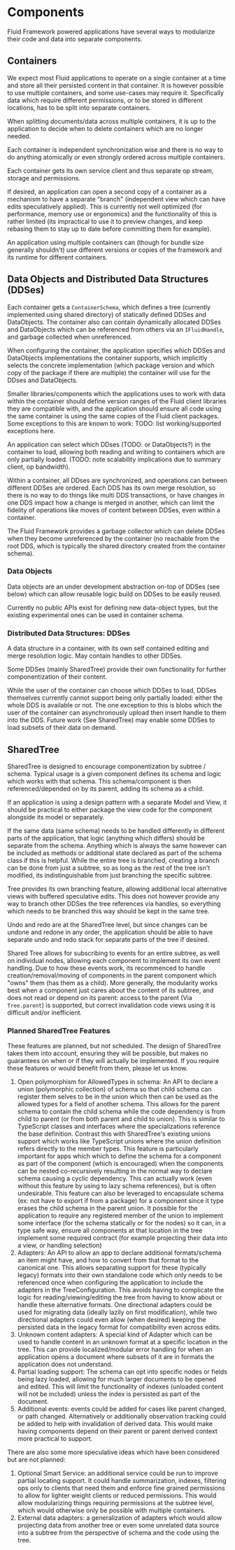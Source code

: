 # Components

Fluid Framework powered applications have several ways to modularize their code and data into separate components.

## Containers

We expect most Fluid applications to operate on a single container at a time and store all their persisted content in that container.
It is however possible to use multiple containers, and some use-cases may require it.
Specifically data which require different permissions, or to be stored in different locations, has to be split into separate containers.

When splitting documents/data across multiple containers, it is up to the application to decide when to delete containers which are no longer needed.

Each container is independent synchronization wise and there is no way to do anything atomically or even strongly ordered across multiple containers.

Each container gets its own service client and thus separate op stream, storage and permissions.

If desired, an application can open a second copy of a container as a mechanism to have a separate "branch" (independent view which can have edits speculatively applied).
This is currently not well optimized (for performance, memory use or ergonomics) and the functionality of this is rather limited (its impractical to use it to preview changes, and keep rebasing them to stay up to date before committing them for example).

An application using multiple containers can (though for bundle size generally shouldn't) use different versions or copies of the framework and its runtime for different containers.

## Data Objects and Distributed Data Structures (DDSes)

Each container gets a `ContainerSchema`, which defines a tree (currently implemented using shared directory) of statically defined DDSes and DataObjects.
The container also can contain dynamically allocated DDSes and DataObjects which can be referenced from others via an `IFluidHandle`, and garbage collected when unreferenced.

When configuring the container, the application specifies which DDSes and DataObjects implementations the container supports, which implicitly selects the concrete implementation (which package version and which copy of the package if there are multiple) the container will use for the DDses and DataObjects.

Smaller libraries/components which the applications uses to work with data within the container should define version ranges of the Fluid client libraries they are compatible with, and the application should ensure all code using the same container is using the same copies of the Fluid client packages.
Some exceptions to this are known to work: TODO: list working/supported exceptions here.

An application can select which DDses (TODO: or DataObjects?) in the container to load, allowing both reading and writing to containers which are only partially loaded.
(TODO: note scalability implications due to summary client, op bandwidth).

Within a container, all DDses are synchronized, and operations can between different DDSes are ordered.
Each DDS has its own merge resolution, so there is no way to do things like multi DDS transactions, or have changes in one DDS impact how a change is merged in another, which can limit the fidelity of operations like moves of content between DDSes, even within a container.

The Fluid Framework provides a garbage collector which can delete DDSes when they become unreferenced by the container (no reachable from the root DDS, which is typically the shared directory created from the container schema).

### Data Objects

Data objects are an under development abstraction on-top of DDSes (see below) which can allow reusable logic build on DDSes to be easily reused.

Currently no public APIs exist for defining new data-object types, but the existing experimental ones can be used in container schema.

### Distributed Data Structures: DDSes

A data structure in a container, with its own self contained editing and merge resolution logic.
May contain handles to other DDSes.

Some DDSes (mainly SharedTree) provide their own functionality for further componentization of their content.

While the user of the container can choose which DDSes to load, DDSes themselves currently cannot support being only partially loaded: either the whole DDS is available or not.
The one exception to this is blobs which the user of the container can asynchronously upload then insert handle to them into the DDS.
Future work (See SharedTree) may enable some DDSes to load subsets of their data on demand.

## SharedTree

SharedTree is designed to encourage componentization by subtree / schema.
Typical usage is a given component defines its schema and logic which works with that schema.
This schema/component is then referenced/depended on by its parent, adding its schema as a child.

If an application is using a design pattern with a separate Model and View,
it should be practical to either package the view code for the component alongside its model or separately.

If the same data (same schema) needs to be handled differently in different parts of the application, that logic (anything which differs) should be separate from the schema.
Anything which is always the same however can be included as methods or additional state declared as part of the schema class if this is helpful.
While the entire tree is branched, creating a branch can be done from just a subtree, so as long as the rest of the tree isn't modified, its indistinguishable from just branching the specific subtree.

Tree provides its own branching feature, allowing additional local alternative views with buffered speculative edits.
This does not however provide any way to branch other DDSes the tree references via handles, so everything which needs to be branched this way should be kept in the same tree.

Undo and redo are at the SharedTree level, but since changes can be undone and redone in any order, the application should be able to have separate undo and redo stack for separate parts of the tree if desired.

Shared Tree allows for subscribing to events for an entire subtree, as well on individual nodes, allowing each component to implement its own event handling.
Due to how these events work, its recommenced to handle creation/removal/moving of components in the parent component which "owns" them (has them as a child).
More generally, the modularity works best when a component just cares about the content of its subtree, and does not read or depend on its parent:
access to the parent (Via `Tree.parent`) is supported, but correct invalidation code views using it is difficult and/or inefficient.

### Planned SharedTree Features

These features are planned, but not scheduled.
The design of SharedTree takes them into account, ensuring they will be possible,
but makes no guarantees on when or if they will actually be implemented.
If you require these features or would benefit from them, please let us know.

1. Open polymorphism for AllowedTypes in schema: An API to declare a union (polymorphic collection) of schema so that child schema can register them selves to be in the union which then can be used as the allowed types for a field of another schema.
This allows for the parent schema to contain the child schema while the code dependency is from child to parent (or from both parent and child to union).
This is similar to TypeScript classes and interfaces where the specializations reference the base definition.
Contrast this with SharedTree's existing unions support which works like TypeScript unions where the union definition refers directly to the member types.
This feature is particularly important for apps which which to define the schema for a component as part of the component (which is encouraged) when the components can be nested co-recursively resulting in the normal way to declare schema causing a cyclic dependency.
This can actually work (even without this feature by using to lazy schema references), but is often undesirable.
This feature can also be leveraged to encapsulate schema (ex: not have to export if from a package) for a component since it type erases the child schema in the parent union.
It possible for the application to require any registered member of the union to implement some interface (for the schema statically or for the nodes) so it can, in a type safe way,
ensure all components at that location in the tree implement some required contract (for example projecting their data into a view, or handling selection)
2. Adapters: An API to allow an app to declare additional formats/schema an item  might have, and how to convert from that format to the canonical one.
This allows separating support for these (typically legacy) formats into their own standalone code which only needs to be referenced once when configuring the application to include the adapters in the TreeConfiguration.
This avoids having to complicate the logic for reading/viewing/editing the tree from having to know about or handle these alternative formats.
One directional adapters could be used for migrating data (ideally lazily on first modification), while two directional adapters could even allow (when desired) keeping the persisted data in the legacy format for compatibility even across edits.
3. Unknown content adapters: A special kind of Adapter which can be used to handle content in an unknown format at a specific location in the tree.
This can provide localized/modular error handling for when an application opens a document where subsets of it are in formats the application does not understand.
4. Partial loading support: The schema can opt into specific nodes or fields being lazy loaded, allowing for much larger documents to be opened and edited.
This will limit the functionality of indexes (unloaded content will not be included) unless the index is persisted as part of the document.
5. Additional events: events could be added for cases like parent changed, or path changed.
Alternatively or additionally observation tracking could be added to help with invalidation of derived data.
This would make having components depend on their parent or parent derived context more practical to support.

There are also some more speculative ideas which have been considered but are not planned:

1. Optional Smart Service: an additional service could be run to improve partial locating support.
It could handle summarization, indexes, filtering ops only to clients that need them and enforce fine grained permissions to allow for lighter weight clients or reduced permissions.
This would allow modularizing things requiring permissions at the subtree level, which would otherwise only be possible with multiple containers.
2. External data adapters: a generalization of adapters which would allow projecting data from another tree or even some unrelated data source into a subtree from the perspective of schema and the code using the tree.
